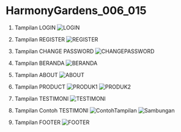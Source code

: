 # HarmonyGardens_006_015

1. Tampilan LOGIN
![LOGIN](https://github.com/JovinkaAphelliaSalva/HarmonyGardens_006_015/assets/151487681/0883bdad-e4f4-498c-839f-06e48e8554ec)

2. Tampilan REGISTER
![REGISTER](https://github.com/JovinkaAphelliaSalva/HarmonyGardens_006_015/assets/151487681/2a27e3c4-6e26-4c36-9f7f-c09fb460941e)

3. Tampilan CHANGE PASSWORD
![CHANGEPASSWORD](https://github.com/JovinkaAphelliaSalva/HarmonyGardens_006_015/assets/151487681/32d7c90a-fd1a-44c4-badb-011c15d8ff27)

4. Tampilan BERANDA
![BERANDA](https://github.com/JovinkaAphelliaSalva/HarmonyGardens_006_015/assets/151487681/390ed96a-377c-4e82-be5b-7d0520341c79)

5. Tampilan ABOUT
![ABOUT](https://github.com/JovinkaAphelliaSalva/HarmonyGardens_006_015/assets/151487681/cc90169f-56b1-4f64-8083-eb174658230b)

6. Tampilan PRODUCT
![PRODUK1](https://github.com/JovinkaAphelliaSalva/HarmonyGardens_006_015/assets/151487681/47c07ab5-28ad-4ce4-acee-7493e5b517d8)
![PRODUK2](https://github.com/JovinkaAphelliaSalva/HarmonyGardens_006_015/assets/151487681/f4a86a76-40a3-4799-b0c5-55ce560984e0)

7. Tampilan TESTIMONI
![TESTIMONI](https://github.com/JovinkaAphelliaSalva/HarmonyGardens_006_015/assets/151487681/70f03d9c-8f0b-4ae5-bef4-031fd93a85b5)

8. Tampilan Contoh TESTIMONI
![ContohTampilan](https://github.com/JovinkaAphelliaSalva/HarmonyGardens_006_015/assets/151487681/49558265-119c-4b8e-afc0-d5a08716dc1f)
![Sambungan](https://github.com/JovinkaAphelliaSalva/HarmonyGardens_006_015/assets/151487681/ef1f8107-22fd-4474-9ea9-94d41777d52c)

9. Tampilan FOOTER
![FOOTER](https://github.com/JovinkaAphelliaSalva/HarmonyGardens_006_015/assets/151487681/6eaa4073-90f8-47b6-bf22-0f0f7985de9f)
